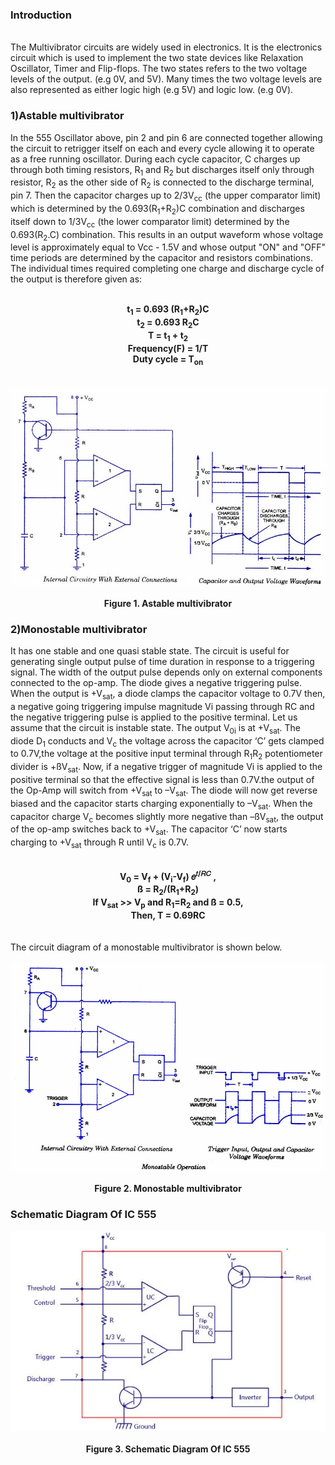 ### Introduction
<br>
The Multivibrator circuits are widely used in electronics. It is the electronics circuit which is used to implement the two state devices like Relaxation Oscillator, Timer and Flip-flops. The two states refers to the two voltage levels of the output. (e.g  0V, and 5V). Many times the two voltage levels are also represented as either logic high (e.g 5V) and logic low. (e.g 0V).<br>

### 1)Astable multivibrator 

In the 555 Oscillator above, pin 2 and pin 6 are connected together allowing the circuit to retrigger itself on each and every cycle allowing it to operate as a free running oscillator. During each cycle capacitor, C charges up through both timing resistors, R<sub>1</sub> and R<sub>2</sub> but discharges itself only through resistor, R<sub>2</sub> as the other side of R<sub>2</sub> is connected to the discharge terminal, pin 7. Then the capacitor charges up to 2/3V<sub>cc</sub> (the upper comparator limit) which is determined by the 0.693(R<sub>1</sub>+R<sub>2</sub>)C combination and discharges itself down to 1/3V<sub>cc</sub> (the lower comparator limit) determined by the 0.693(R<sub>2</sub>.C) combination. This results in an output waveform whose voltage level is approximately equal to Vcc - 1.5V and whose output "ON" and "OFF" time periods are determined by the capacitor and resistors combinations. The individual times required completing one charge and discharge cycle of the output is therefore given as:<br>
<center><b><br>t<sub>1</sub> = 0.693 (R<sub>1</sub>+R<sub>2</sub>)C  <br> t<sub>2</sub> = 0.693 R<sub>2</sub>C <br>  T = t<sub>1</sub> + t<sub>2</sub> <br>Frequency(F) = 1/T <br>Duty cycle = T<sub>on</sub></b></center><br><br>

<center><img src="images/astable.jpg" ></center><br>
<center><b>Figure 1. Astable multivibrator </b></center>
                
### 2)Monostable multivibrator

It has one stable and one quasi stable state. The circuit is useful for generating single output pulse of time duration in response to a triggering signal. The width of the output pulse depends only on external components connected to the op-amp. The diode gives a negative triggering pulse. When the output is +V<sub>sat</sub>, a diode clamps the capacitor voltage to 0.7V then, a negative going triggering impulse magnitude Vi passing through RC and the negative triggering pulse is applied to the positive terminal. Let us assume that the circuit is instable state. The output V<sub>0i</sub> is at +V<sub>sat</sub>. The diode D<sub>1</sub> conducts and V<sub>c</sub> the voltage across the capacitor ‘C’ gets clamped to 0.7V,the voltage at the positive input terminal through R<sub>1</sub>R<sub>2</sub> potentiometer divider is +ßV<sub>sat</sub>. Now, if a negative trigger of magnitude Vi is applied to the positive terminal so that the effective signal is less than 0.7V.the output of the Op-Amp will switch from +V<sub>sat</sub> to –V<sub>sat</sub>. The diode will now get reverse biased and the capacitor starts charging exponentially to –V<sub>sat</sub>. When the capacitor charge V<sub>c</sub> becomes slightly more negative than –ßV<sub>sat</sub>, the output of the op-amp switches back to +V<sub>sat</sub>. The capacitor ‘C’ now starts charging to +V<sub>sat</sub> through R until V<sub>c</sub> is 0.7V.<br>            
<center><b><br> V<sub>0</sub> = V<sub>f</sub> + (V<sub>i</sub>-V<sub>f</sub>) 𝑒<sup>𝑡/𝑅𝐶</sup> , <br>ß = R<sub>2</sub>/(R<sub>1</sub>+R<sub>2</sub>) <br>
If V<sub>sat</sub> >> V<sub>p</sub> and R<sub>1</sub>=R<sub>2</sub> and ß = 0.5,<br> 
Then, T = 0.69RC </b></center><br><br>
The circuit diagram of a monostable multivibrator is shown below.<br><br>
<center><img src="images/monostable.jpg" ></center><br>
<center><b>Figure 2. Monostable multivibrator </b></center>

### Schematic Diagram Of IC 555 
<center><img src="images/555.jpg" alt=""></center><br>
<center><b>Figure 3. Schematic Diagram Of IC 555  </b></center>